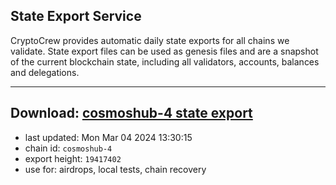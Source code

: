 ## State Export Service
CryptoCrew provides automatic daily state exports for all chains we validate. State export files can be used as genesis files and are a snapshot of the current blockchain state, including all validators, accounts, balances and delegations.

---
**Download: [cosmoshub-4 state export](https://dl-eu2.ccvalidators.com/SERVICE/cosmoshub/cosmoshub-4_export_19417402.json)**
---

- last updated: Mon Mar 04 2024 13:30:15
- chain id: `cosmoshub-4`
- export height: `19417402`
- use for: airdrops, local tests, chain recovery
